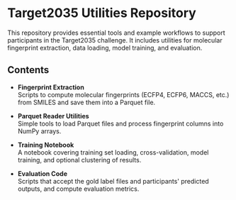 # Target2035 Utilities Repository

This repository provides essential tools and example workflows to support participants in the Target2035 challenge. It includes utilities for molecular fingerprint extraction, data loading, model training, and evaluation.
## Contents

- **Fingerprint Extraction**  
  Scripts to compute molecular fingerprints (ECFP4, ECFP6, MACCS, etc.) from SMILES and save them into a Parquet file.

- **Parquet Reader Utilities**  
  Simple tools to load Parquet files and process fingerprint columns into NumPy arrays.

- **Training Notebook**  
  A notebook covering training set loading, cross-validation, model training, and optional clustering of results.

- **Evaluation Code**  
  Scripts that accept the gold label files and participants' predicted outputs, and compute evaluation metrics.
